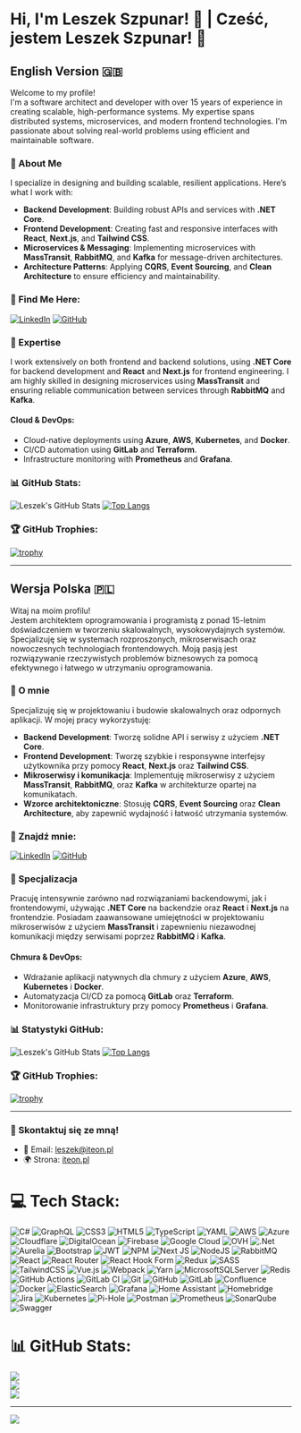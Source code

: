 # Hi, I'm Leszek Szpunar! 👋 | Cześć, jestem Leszek Szpunar! 👋

## English Version 🇬🇧

Welcome to my profile!  
I'm a software architect and developer with over 15 years of experience in creating scalable, high-performance systems. My expertise spans distributed systems, microservices, and modern frontend technologies. I'm passionate about solving real-world problems using efficient and maintainable software.

### 🌟 About Me
I specialize in designing and building scalable, resilient applications. Here’s what I work with:

- **Backend Development**: Building robust APIs and services with **.NET Core**.
- **Frontend Development**: Creating fast and responsive interfaces with **React**, **Next.js**, and **Tailwind CSS**.
- **Microservices & Messaging**: Implementing microservices with **MassTransit**, **RabbitMQ**, and **Kafka** for message-driven architectures.
- **Architecture Patterns**: Applying **CQRS**, **Event Sourcing**, and **Clean Architecture** to ensure efficiency and maintainability.

### 🔗 Find Me Here:
[![LinkedIn](https://img.shields.io/badge/LinkedIn-0077B5?style=for-the-badge&logo=linkedin&logoColor=white)](https://www.linkedin.com/in/leszekszpunar/)
[![GitHub](https://img.shields.io/badge/GitHub-181717?style=for-the-badge&logo=github&logoColor=white)](https://github.com/leszekszpunar)

### 💼 Expertise
I work extensively on both frontend and backend solutions, using **.NET Core** for backend development and **React** and **Next.js** for frontend engineering. I am highly skilled in designing microservices using **MassTransit** and ensuring reliable communication between services through **RabbitMQ** and **Kafka**.

#### **Cloud & DevOps**:
- Cloud-native deployments using **Azure**, **AWS**, **Kubernetes**, and **Docker**.
- CI/CD automation using **GitLab** and **Terraform**.
- Infrastructure monitoring with **Prometheus** and **Grafana**.

### 📊 GitHub Stats:
![Leszek's GitHub Stats](https://github-readme-stats.vercel.app/api?username=leszekszpunar&show_icons=true&theme=radical)
[![Top Langs](https://github-readme-stats.vercel.app/api/top-langs/?username=leszekszpunar&layout=compact&theme=radical)](https://github.com/leszekszpunar/github-readme-stats)

### 🏆 GitHub Trophies:
[![trophy](https://github-profile-trophy.vercel.app/?username=leszekszpunar&theme=onedark)](https://github.com/leszekszpunar/github-profile-trophy)

---

## Wersja Polska 🇵🇱

Witaj na moim profilu!  
Jestem architektem oprogramowania i programistą z ponad 15-letnim doświadczeniem w tworzeniu skalowalnych, wysokowydajnych systemów. Specjalizuję się w systemach rozproszonych, mikroserwisach oraz nowoczesnych technologiach frontendowych. Moją pasją jest rozwiązywanie rzeczywistych problemów biznesowych za pomocą efektywnego i łatwego w utrzymaniu oprogramowania.

### 🌟 O mnie
Specjalizuję się w projektowaniu i budowie skalowalnych oraz odpornych aplikacji. W mojej pracy wykorzystuję:

- **Backend Development**: Tworzę solidne API i serwisy z użyciem **.NET Core**.
- **Frontend Development**: Tworzę szybkie i responsywne interfejsy użytkownika przy pomocy **React**, **Next.js** oraz **Tailwind CSS**.
- **Mikroserwisy i komunikacja**: Implementuję mikroserwisy z użyciem **MassTransit**, **RabbitMQ**, oraz **Kafka** w architekturze opartej na komunikatach.
- **Wzorce architektoniczne**: Stosuję **CQRS**, **Event Sourcing** oraz **Clean Architecture**, aby zapewnić wydajność i łatwość utrzymania systemów.

### 🔗 Znajdź mnie:
[![LinkedIn](https://img.shields.io/badge/LinkedIn-0077B5?style=for-the-badge&logo=linkedin&logoColor=white)](https://www.linkedin.com/in/leszekszpunar/)
[![GitHub](https://img.shields.io/badge/GitHub-181717?style=for-the-badge&logo=github&logoColor=white)](https://github.com/leszekszpunar)

### 💼 Specjalizacja
Pracuję intensywnie zarówno nad rozwiązaniami backendowymi, jak i frontendowymi, używając **.NET Core** na backendzie oraz **React** i **Next.js** na frontendzie. Posiadam zaawansowane umiejętności w projektowaniu mikroserwisów z użyciem **MassTransit** i zapewnieniu niezawodnej komunikacji między serwisami poprzez **RabbitMQ** i **Kafka**.

#### **Chmura & DevOps**:
- Wdrażanie aplikacji natywnych dla chmury z użyciem **Azure**, **AWS**, **Kubernetes** i **Docker**.
- Automatyzacja CI/CD za pomocą **GitLab** oraz **Terraform**.
- Monitorowanie infrastruktury przy pomocy **Prometheus** i **Grafana**.

### 📊 Statystyki GitHub:
![Leszek's GitHub Stats](https://github-readme-stats.vercel.app/api?username=leszekszpunar&show_icons=true&theme=radical)
[![Top Langs](https://github-readme-stats.vercel.app/api/top-langs/?username=leszekszpunar&layout=compact&theme=radical)](https://github.com/leszekszpunar/github-readme-stats)

### 🏆 GitHub Trophies:
[![trophy](https://github-profile-trophy.vercel.app/?username=leszekszpunar&theme=onedark)](https://github.com/leszekszpunar/github-profile-trophy)

---

### 🚀 Skontaktuj się ze mną!
- 📧 Email: leszek@iteon.pl
- 🌍 Strona: [iteon.pl](http://iteon.pl)


# 💻 Tech Stack:
![C#](https://img.shields.io/badge/c%23-%23239120.svg?style=for-the-badge&logo=csharp&logoColor=white) ![GraphQL](https://img.shields.io/badge/-GraphQL-E10098?style=for-the-badge&logo=graphql&logoColor=white) ![CSS3](https://img.shields.io/badge/css3-%231572B6.svg?style=for-the-badge&logo=css3&logoColor=white) ![HTML5](https://img.shields.io/badge/html5-%23E34F26.svg?style=for-the-badge&logo=html5&logoColor=white) ![TypeScript](https://img.shields.io/badge/typescript-%23007ACC.svg?style=for-the-badge&logo=typescript&logoColor=white) ![YAML](https://img.shields.io/badge/yaml-%23ffffff.svg?style=for-the-badge&logo=yaml&logoColor=151515) ![AWS](https://img.shields.io/badge/AWS-%23FF9900.svg?style=for-the-badge&logo=amazon-aws&logoColor=white) ![Azure](https://img.shields.io/badge/azure-%230072C6.svg?style=for-the-badge&logo=microsoftazure&logoColor=white) ![Cloudflare](https://img.shields.io/badge/Cloudflare-F38020?style=for-the-badge&logo=Cloudflare&logoColor=white) ![DigitalOcean](https://img.shields.io/badge/DigitalOcean-%230167ff.svg?style=for-the-badge&logo=digitalOcean&logoColor=white) ![Firebase](https://img.shields.io/badge/firebase-%23039BE5.svg?style=for-the-badge&logo=firebase) ![Google Cloud](https://img.shields.io/badge/GoogleCloud-%234285F4.svg?style=for-the-badge&logo=google-cloud&logoColor=white) ![OVH](https://img.shields.io/badge/ovh-%23123F6D.svg?style=for-the-badge&logo=ovh&logoColor=#123F6D) ![.Net](https://img.shields.io/badge/.NET-5C2D91?style=for-the-badge&logo=.net&logoColor=white) ![Aurelia](https://img.shields.io/badge/aurelia-%23ED2B88.svg?style=for-the-badge&logo=aurelia&logoColor=fff) ![Bootstrap](https://img.shields.io/badge/bootstrap-%238511FA.svg?style=for-the-badge&logo=bootstrap&logoColor=white) ![JWT](https://img.shields.io/badge/JWT-black?style=for-the-badge&logo=JSON%20web%20tokens) ![NPM](https://img.shields.io/badge/NPM-%23CB3837.svg?style=for-the-badge&logo=npm&logoColor=white) ![Next JS](https://img.shields.io/badge/Next-black?style=for-the-badge&logo=next.js&logoColor=white) ![NodeJS](https://img.shields.io/badge/node.js-6DA55F?style=for-the-badge&logo=node.js&logoColor=white) ![RabbitMQ](https://img.shields.io/badge/rabbitmq-FF6600?style=for-the-badge&logo=rabbitmq&logoColor=white) ![React](https://img.shields.io/badge/react-%2320232a.svg?style=for-the-badge&logo=react&logoColor=%2361DAFB) ![React Router](https://img.shields.io/badge/React_Router-CA4245?style=for-the-badge&logo=react-router&logoColor=white) ![React Hook Form](https://img.shields.io/badge/React%20Hook%20Form-%23EC5990.svg?style=for-the-badge&logo=reacthookform&logoColor=white) ![Redux](https://img.shields.io/badge/redux-%23593d88.svg?style=for-the-badge&logo=redux&logoColor=white) ![SASS](https://img.shields.io/badge/SASS-hotpink.svg?style=for-the-badge&logo=SASS&logoColor=white) ![TailwindCSS](https://img.shields.io/badge/tailwindcss-%2338B2AC.svg?style=for-the-badge&logo=tailwind-css&logoColor=white) ![Vue.js](https://img.shields.io/badge/vue.js-%2335495e.svg?style=for-the-badge&logo=vuedotjs&logoColor=%234FC08D) ![Webpack](https://img.shields.io/badge/webpack-%238DD6F9.svg?style=for-the-badge&logo=webpack&logoColor=black) ![Yarn](https://img.shields.io/badge/yarn-%232C8EBB.svg?style=for-the-badge&logo=yarn&logoColor=white) ![MicrosoftSQLServer](https://img.shields.io/badge/Microsoft%20SQL%20Server-CC2927?style=for-the-badge&logo=microsoft%20sql%20server&logoColor=white) ![Redis](https://img.shields.io/badge/redis-%23DD0031.svg?style=for-the-badge&logo=redis&logoColor=white) ![GitHub Actions](https://img.shields.io/badge/github%20actions-%232671E5.svg?style=for-the-badge&logo=githubactions&logoColor=white) ![GitLab CI](https://img.shields.io/badge/gitlab%20CI-%23181717.svg?style=for-the-badge&logo=gitlab&logoColor=white) ![Git](https://img.shields.io/badge/git-%23F05033.svg?style=for-the-badge&logo=git&logoColor=white) ![GitHub](https://img.shields.io/badge/github-%23121011.svg?style=for-the-badge&logo=github&logoColor=white) ![GitLab](https://img.shields.io/badge/gitlab-%23181717.svg?style=for-the-badge&logo=gitlab&logoColor=white) ![Confluence](https://img.shields.io/badge/confluence-%23172BF4.svg?style=for-the-badge&logo=confluence&logoColor=white) ![Docker](https://img.shields.io/badge/docker-%230db7ed.svg?style=for-the-badge&logo=docker&logoColor=white) ![ElasticSearch](https://img.shields.io/badge/-ElasticSearch-005571?style=for-the-badge&logo=elasticsearch) ![Grafana](https://img.shields.io/badge/grafana-%23F46800.svg?style=for-the-badge&logo=grafana&logoColor=white) ![Home Assistant](https://img.shields.io/badge/home%20assistant-%2341BDF5.svg?style=for-the-badge&logo=home-assistant&logoColor=white) ![Homebridge](https://img.shields.io/badge/homebridge-%23491F59.svg?style=for-the-badge&logo=homebridge&logoColor=white) ![Jira](https://img.shields.io/badge/jira-%230A0FFF.svg?style=for-the-badge&logo=jira&logoColor=white) ![Kubernetes](https://img.shields.io/badge/kubernetes-%23326ce5.svg?style=for-the-badge&logo=kubernetes&logoColor=white) ![Pi-Hole](https://img.shields.io/badge/pihole-%2396060C.svg?style=for-the-badge&logo=pi-hole&logoColor=white) ![Postman](https://img.shields.io/badge/Postman-FF6C37?style=for-the-badge&logo=postman&logoColor=white) ![Prometheus](https://img.shields.io/badge/Prometheus-E6522C?style=for-the-badge&logo=Prometheus&logoColor=white) ![SonarQube](https://img.shields.io/badge/SonarQube-black?style=for-the-badge&logo=sonarqube&logoColor=4E9BCD) ![Swagger](https://img.shields.io/badge/-Swagger-%23Clojure?style=for-the-badge&logo=swagger&logoColor=white)
# 📊 GitHub Stats:
![](https://github-readme-stats.vercel.app/api?username=ITEONpl&theme=dark&hide_border=false&include_all_commits=true&count_private=true)<br/>
![](https://github-readme-streak-stats.herokuapp.com/?user=ITEONpl&theme=dark&hide_border=false)<br/>
![](https://github-readme-stats.vercel.app/api/top-langs/?username=ITEONpl&theme=dark&hide_border=false&include_all_commits=true&count_private=true&layout=compact)

---
[![](https://visitcount.itsvg.in/api?id=leszekszpunar&icon=0&color=0)](https://visitcount.itsvg.in)
